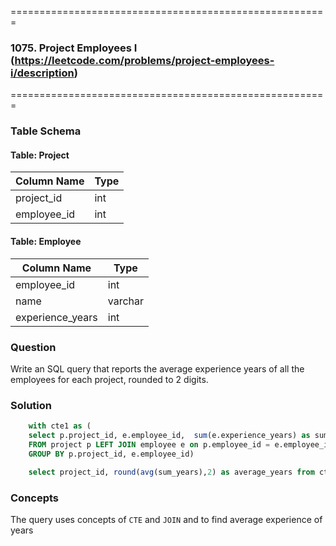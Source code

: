 =======================================================
### 1075. Project Employees I (https://leetcode.com/problems/project-employees-i/description)
=======================================================

### Table Schema

#### Table: Project

| Column Name  | Type  |
|-------------|-------|
| project_id  | int   |
| employee_id | int   |

#### Table: Employee

| Column Name      | Type    |
|------------------|---------|
| employee_id      | int     |
| name             | varchar |
| experience_years | int     |


### Question

Write an SQL query that reports the average experience years of all the employees for each project, rounded to 2 digits.

### Solution

```sql
    with cte1 as (
    select p.project_id, e.employee_id,  sum(e.experience_years) as sum_years 
    FROM project p LEFT JOIN employee e on p.employee_id = e.employee_id 
    GROUP BY p.project_id, e.employee_id)

    select project_id, round(avg(sum_years),2) as average_years from cte1 group by project_id
```

### Concepts

The query uses concepts of `CTE` and `JOIN` and to find average experience of years
